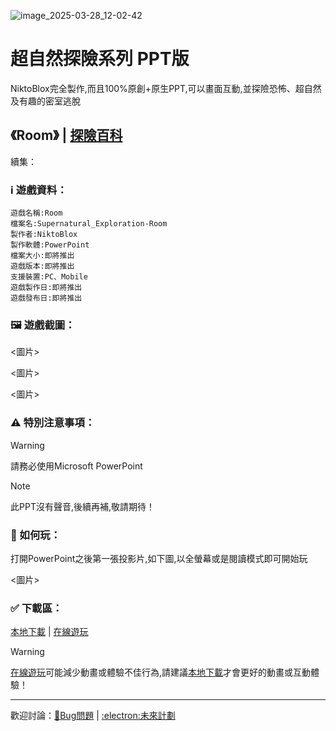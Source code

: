 ![image_2025-03-28_12-02-42](https://github.com/user-attachments/assets/33f97d9f-a2c4-4d8a-8ccc-f538db099c5a)

# 超自然探險系列 PPT版
NiktoBlox完全製作,而且100%原創+原生PPT,可以畫面互動,並探險恐怖、超自然及有趣的密室逃脫
## 《Room》 | [探險百科]()
續集： 
### :information_source:	 遊戲資料：
```
遊戲名稱:Room
檔案名:Supernatural_Exploration-Room
製作者:NiktoBlox
製作軟體:PowerPoint
檔案大小:即將推出
遊戲版本:即將推出
支援裝置:PC、Mobile
遊戲製作日:即將推出
遊戲發布日:即將推出
```
### :framed_picture:	 遊戲截圖：
<圖片>

<圖片>

<圖片>

### :warning:	 特別注意事項：
> [!WARNING]
> 請務必使用Microsoft PowerPoint

> [!NOTE]
> 此PPT沒有聲音,後續再補,敬請期待！

### :thinking:  如何玩：
打開PowerPoint之後第一張投影片,如下圖,以全螢幕或是閱讀模式即可開始玩

<圖片>


### :white_check_mark: 下載區：
[本地下載]() | [在線遊玩]()
> [!WARNING]
> [在線遊玩]()可能減少動畫或體驗不佳行為,請建議[本地下載]()才會更好的動畫或互動體驗！

***
歡迎討論：[:lady_beetle:Bug問題]() | [:electron:未來計劃]()
